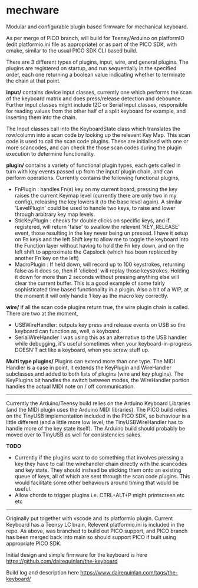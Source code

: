 # mechware
Modular and configurable plugin based firmware for mechanical keyboard.

As per merge of PICO branch, will build for Teensy/Arduino on platformIO (edit platformio.ini file as appropriate) or as part of the PICO SDK, with cmake, similar to the usual PICO SDK CLI based build.

There are 3 different types of plugins, input, wire, and general plugins. The plugins are registered on startup, and run sequentially in the specified order, each one returning a boolean value indicating whether to terminate the chain at that point.

**input/** contains device input classes, currently one which performs the scan of the keyboard matrix and does press/release detection and debounce. Further input classes might include I2C or Serial input classes, responsible for reading values from the other half of a split keyboard for example, and inserting them into the chain.

The Input classes call into the KeyboardState class which translates the row/column into a scan code by looking up the relevent Key Map. This scan code is used to call the scan code plugins. These are initialised with one or more scancodes, and can check the those scan codes during the plugin execution to determine functionality.

**plugin/** contains a variety of functional plugin types, each gets called in turn with key events passed up from the input/ plugin chain, and can perform operations. 
Currently contains the following functional plugins, 
* FnPlugin : handles Fn(s) key on my current board, pressing the key raises the current Keymap level (currently there are only two in my config), releasing the key lowers it (to the base level again). A similar 'LevelPlugin' could be used to handle two keys, to raise and lower through arbitrary key map levels.
* SticKeyPlugin : checks for double clicks on specific keys, and if registered, will return 'false' to swallow the relevent 'KEY_RELEASE' event, those resulting in the key never being un pressed. I have it setup on Fn keys and the left Shift key to allow me to toggle the keyboard into the Function layer without having to hold the Fn key down, and on the left shift to approximate the Capslock (which has been replaced by another Fn key on the left)
* MacroPlugin : If held down, will record up to 100 keystrokes, returning false as it does so, then if 'clicked' will replay those keystrokes. Holding it down for more than 2 seconds without pressing anything else will clear the current buffer. This is a good example of some fairly sophisticated time based functionality in a plugin. Also a bit of a WIP, at the moment it will only handle 1 key as the macro key correctly.

**wire/** if all the scan code plugins return true, the wire plugin chain is called. There are two at the moment, 
 * USBWireHandler: outputs key press and release events on USB so the keyboard can function as, well, a keyboard.
 * SerialWireHandler I was using this as an alternative to the USB handler while debugging, it's useful sometimes when your keyboard-in-progress DOESN'T act like a keyboard, when you screw stuff up.

**Multi type plugins/** Plugins can extend more than one type. The MIDI Handler is a case in point, it extends the KeyPlugin and WireHandler subclasses,and added to both lists of plugins (wire and key plugins). The KeyPlugins bit handles the switch between modes, the WireHandler portion handles the actual MIDI note on / off communication. 

----------------------------------------------------------------------------------

Currently the Arduino/Teensy build relies on the Arduino Keyboard Libraries (and the MIDI plugin uses the Arduino MIDI libraries). The PICO build relies on the TinyUSB implementation included in the PICO SDK, so behaviour is a little different (and a little more low level, the TinyUSBWireHandler has to handle more of the key state itself). The Arduino build should probably be moved over to TinyUSB as well for consistencies sakes. 

**TODO** 
* Currently if the plugins want to do something that involves pressing a key they have to call the wirehandler chain directly with the scancodes and key state. They should instead be sticking them onto an existing queue of keys, all of which are sent through the scan code plugins. This would facilitate some other behaviours around timing that would be useful. 
* Allow chords to trigger plugins i.e. CTRL+ALT+P might printscreen etc etc

---

Originally put together with vscode and its platformio plugin. Current Keyboard has a Teensy LC brain, Relevent platformio.ini is included in the repo. As above, was branched to build out PICO support, and PICO branch has been merged back into main so should support PICO if built using appropriate PICO SDK.

Initial design and simple firmware for the keyboard is here https://github.com/dairequinlan/the-keyboard 

Build log and description here https://www.dairequinlan.com/tags/the-keyboard/
